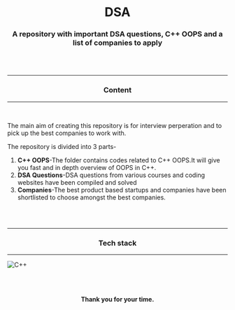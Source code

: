 <h1 align="center">DSA</h1>
<h3 align="center">A repository with important DSA questions, C++ OOPS and a list of companies to apply</h3>
<br><br>
<p align="center" style="margin-top:10px">
<hr>
<h3 align="center">
Content
</h3> 
<hr>
<br> 
<p>The main aim of creating this repository is for interview perperation and to pick up the best companies to work with.</p>
<p>The repository is divided into 3 parts-</p>
<ol>
<li><strong>C++ OOPS</strong>-The folder contains codes related to C++ OOPS.It will give you fast and in depth overview of OOPS in C++.</li>
<li><strong>DSA Questions</strong>-DSA questions from various courses and coding websites have been compiled and solved</li>
<li><strong>Companies</strong>-The best product based startups and companies have been shortlisted to choose amongst the best companies.</li>
</ol>
<br>
<br>

<hr>
<h3 align="center">Tech stack</h3>
<hr>

![C++](https://img.shields.io/badge/C++-E34F26?style=for-the-badge&logo=c++&logoColor=white&style=plastic)
<br><br>

<div align="center">
  <br>
  <p><b>Thank you for your time.</b><br>
  </p>
</div>
